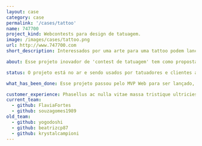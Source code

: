 ```yaml
---
layout: case
category: case
permalink: '/cases/tattoo'
name: 747700
project_kind: Webcontests para design de tatuagem.
image: /images/cases/tattoo.png
url: http://www.747700.com
short_description: Interessados por uma arte para uma tattoo podem lançar concursos e receber propostas dos artistas cadastrados. O artista vencedor ganha um prêmio em dinheiro e o usuário compra a arte escolhida para a sua tattoo. Todos saem felizes.

about: Esse projeto inovador de 'contest de tatuagem' tem como proposta facilitar a escolha para quem está pensando em fazer uma tatuagem (escolha difícil pois tatuagem é para sempre) e promover artistas de todo o país, fazendo com que a arte deles tenha um alcance muito maior, através da internet, ganhando mais reconhecimento. Afinal, para muitos, fazer uma tatuagem ainda significa depender do talento de algum tatuador da sua região. E a intensão do 747700 é mudar esse cenário.

status: O projeto está no ar e sendo usados por tatuadores e clientes a procura de arte para suas tattoos.

what_has_been_done: Esse projeto passou pelo MVP Web para ser lançado, e hoje está no He:Help. É um exemplo de alguém que lançou sua idéia com a gente e escolheu manter seu projeto nas mãoes dos nossos profissionais. 

customer_experience: Phasellus ac nulla vitae massa tristique ultricies et ut dolor. Praesent bibendum ipsum nec pulvinar sagittis. Nunc gravida auctor velit, eget fringilla purus consectetur sit amet. Praesent in risus erat. Curabitur in convallis lectus. Aliquam erat volutpat. Etiam libero enim, pellentesque in dignissim a, gravida quis diam.
current_team:
  - github: FlaviaFortes
  - github: souzagomes1989
old_team:
  - github: yogodoshi
  - github: beatrizcp87
  - github: krystalcampioni
---
```

